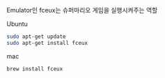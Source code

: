 Emulator인 fceux는 슈퍼마리오 게임을 실행시켜주는 역할

Ubuntu
```bash
sudo apt-get update
sudo apt-get install fceux
```

mac
```bash
brew install fceux
```

